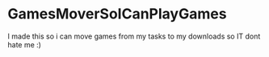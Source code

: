 # GamesMoverSoICanPlayGames
I made this so i can move games from my tasks to my downloads so IT dont hate me :)
